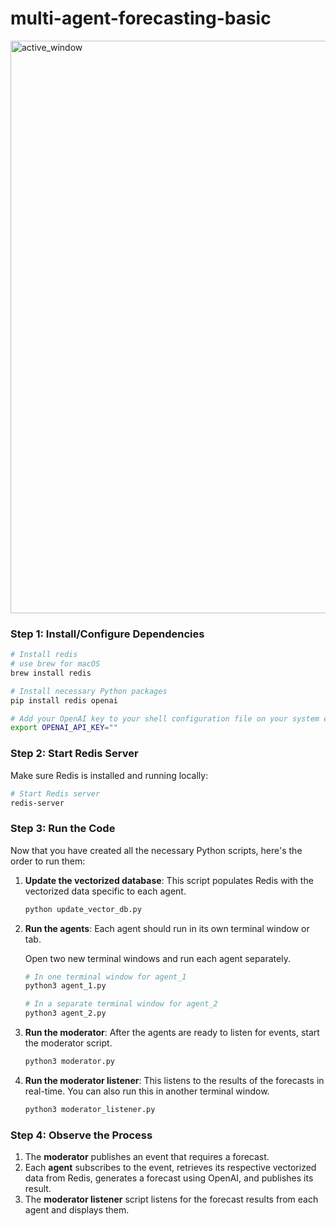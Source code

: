 # multi-agent-forecasting-basic

<img width="916" alt="active_window" src="https://github.com/user-attachments/assets/1358a3dd-9814-409f-a11e-d2bdc2d23383">

### Step 1: Install/Configure Dependencies 

```bash
# Install redis
# use brew for macOS
brew install redis
```

```bash
# Install necessary Python packages
pip install redis openai
```

```bash
# Add your OpenAI key to your shell configuration file on your system e.g. here is an example for macOS/Linux for Bash or Zsh
export OPENAI_API_KEY=""
```

### Step 2: Start Redis Server 
Make sure Redis is installed and running locally:

```bash
# Start Redis server
redis-server
```

### Step 3: Run the Code

Now that you have created all the necessary Python scripts, here's the order to run them:

1. **Update the vectorized database**:
   This script populates Redis with the vectorized data specific to each agent.

   ```bash
   python update_vector_db.py
   ```

2. **Run the agents**:
   Each agent should run in its own terminal window or tab.

   Open two new terminal windows and run each agent separately.

   ```bash
   # In one terminal window for agent_1
   python3 agent_1.py

   # In a separate terminal window for agent_2
   python3 agent_2.py
   ```

3. **Run the moderator**:
   After the agents are ready to listen for events, start the moderator script.

   ```bash
   python3 moderator.py
   ```

4. **Run the moderator listener**:
   This listens to the results of the forecasts in real-time. You can also run this in another terminal window.

   ```bash
   python3 moderator_listener.py
   ```

### Step 4: Observe the Process

1. The **moderator** publishes an event that requires a forecast.
2. Each **agent** subscribes to the event, retrieves its respective vectorized data from Redis, generates a forecast using OpenAI, and publishes its result.
3. The **moderator listener** script listens for the forecast results from each agent and displays them.

   
